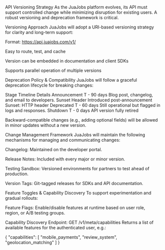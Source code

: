 API Versioning Strategy
As the JuaJobs platform evolves, its API must support controlled change while minimizing disruption for existing users. A robust versioning and deprecation framework is critical.

Versioning Approach
JuaJobs will adopt a URI-based versioning strategy for clarity and long-term support:

Format: https://api.juajobs.com/v1/

Easy to route, test, and cache

Version can be embedded in documentation and client SDKs

Supports parallel operation of multiple versions

Deprecation Policy & Compatibility
JuaJobs will follow a graceful deprecation lifecycle for breaking changes:

Stage	Timeline	Details
Announcement	T - 90 days	Blog post, changelog, and email to developers.
Sunset Header	Introduced post-announcement	Sunset: <deprecation-date> HTTP header
Deprecated	T - 60 days	Still operational but flagged in logs and responses.
Shutdown	T - 0 days	API version fully retired

Backward-compatible changes (e.g., adding optional fields) will be allowed in minor updates without a new version.

Change Management Framework
JuaJobs will maintain the following mechanisms for managing and communicating changes:

Changelog: Maintained on the developer portal.

Release Notes: Included with every major or minor version.

Testing Sandbox: Versioned environments for partners to test ahead of production.

Version Tags: Git-tagged releases for SDKs and API documentation.

Feature Toggles & Capability Discovery
To support experimentation and gradual rollouts:

Feature Flags: Enable/disable features at runtime based on user role, region, or A/B testing groups.

Capability Discovery Endpoint:
GET /v1/meta/capabilities
Returns a list of available features for the authenticated user, e.g.:

{
  "capabilities": [
    "mobile_payments",
    "review_system",
    "geolocation_matching"
  ]
}
